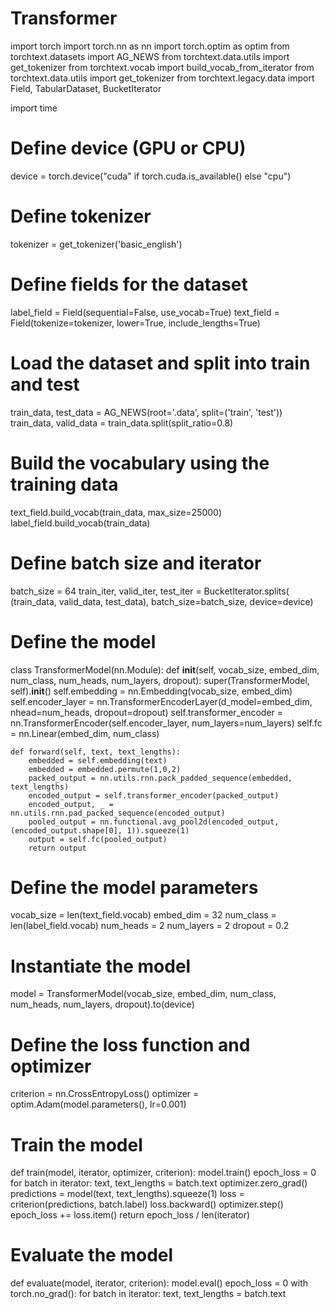 # Transformer

import torch
import torch.nn as nn
import torch.optim as optim
from torchtext.datasets import AG_NEWS
from torchtext.data.utils import get_tokenizer
from torchtext.vocab import build_vocab_from_iterator
from torchtext.data.utils import get_tokenizer
from torchtext.legacy.data import Field, TabularDataset, BucketIterator

import time

# Define device (GPU or CPU)
device = torch.device("cuda" if torch.cuda.is_available() else "cpu")

# Define tokenizer
tokenizer = get_tokenizer('basic_english')

# Define fields for the dataset
label_field = Field(sequential=False, use_vocab=True)
text_field = Field(tokenize=tokenizer, lower=True, include_lengths=True)

# Load the dataset and split into train and test
train_data, test_data = AG_NEWS(root='.data', split=('train', 'test'))
train_data, valid_data = train_data.split(split_ratio=0.8)

# Build the vocabulary using the training data
text_field.build_vocab(train_data, max_size=25000)
label_field.build_vocab(train_data)

# Define batch size and iterator
batch_size = 64
train_iter, valid_iter, test_iter = BucketIterator.splits(
    (train_data, valid_data, test_data), batch_size=batch_size, device=device)

# Define the model
class TransformerModel(nn.Module):
    def __init__(self, vocab_size, embed_dim, num_class, num_heads, num_layers, dropout):
        super(TransformerModel, self).__init__()
        self.embedding = nn.Embedding(vocab_size, embed_dim)
        self.encoder_layer = nn.TransformerEncoderLayer(d_model=embed_dim, nhead=num_heads, dropout=dropout)
        self.transformer_encoder = nn.TransformerEncoder(self.encoder_layer, num_layers=num_layers)
        self.fc = nn.Linear(embed_dim, num_class)

    def forward(self, text, text_lengths):
        embedded = self.embedding(text)
        embedded = embedded.permute(1,0,2)
        packed_output = nn.utils.rnn.pack_padded_sequence(embedded, text_lengths)
        encoded_output = self.transformer_encoder(packed_output)
        encoded_output, _ = nn.utils.rnn.pad_packed_sequence(encoded_output)
        pooled_output = nn.functional.avg_pool2d(encoded_output, (encoded_output.shape[0], 1)).squeeze(1)
        output = self.fc(pooled_output)
        return output

# Define the model parameters
vocab_size = len(text_field.vocab)
embed_dim = 32
num_class = len(label_field.vocab)
num_heads = 2
num_layers = 2
dropout = 0.2

# Instantiate the model
model = TransformerModel(vocab_size, embed_dim, num_class, num_heads, num_layers, dropout).to(device)

# Define the loss function and optimizer
criterion = nn.CrossEntropyLoss()
optimizer = optim.Adam(model.parameters(), lr=0.001)

# Train the model
def train(model, iterator, optimizer, criterion):
    model.train()
    epoch_loss = 0
    for batch in iterator:
        text, text_lengths = batch.text
        optimizer.zero_grad()
        predictions = model(text, text_lengths).squeeze(1)
        loss = criterion(predictions, batch.label)
        loss.backward()
        optimizer.step()
        epoch_loss += loss.item()
    return epoch_loss / len(iterator)

# Evaluate the model
def evaluate(model, iterator, criterion):
    model.eval()
    epoch_loss = 0
    with torch.no_grad():
        for batch in iterator:
            text, text_lengths = batch.text
           
